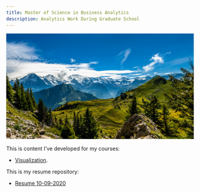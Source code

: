 ```yaml
---
title: Master of Science in Business Analytics
description: Analytics Work During Graduate School
---
```



![Interlaken](/pictures/Interlaken.jpg)

This is content I've developed for my courses:
- [Visualization](/graphing/index.md).

This is my resume repository:
- [Resume 10-09-2020](https://github.com/eengleman/resume)
